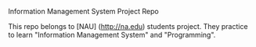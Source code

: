 Information Management System Project Repo

This repo belongs to [NAU] (http://na.edu) students project. They practice to learn "Information Management System" and "Programming".